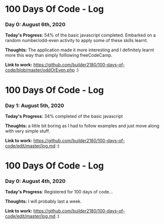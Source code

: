 # 100 Days Of Code - Log

### Day 0: August 6th, 2020

**Today's Progress**: 54% of the basic javascript completed. Embarked on a random number/odd-even activity to apply some of these skills learnt. 

**Thoughts:** The application made it more interesting and I definitely learnt more this way than simply folllowing freeCodeCamp.

**Link to work:** https://github.com/builder2180/100-days-of-code/blob/master/oddOrEven.php :)

# 100 Days Of Code - Log

### Day 1: August 5th, 2020

**Today's Progress**: 34% completed of the basic javascript

**Thoughts:** a little bit boring as I had to follow examples and just move along with very simple stuff. 

**Link to work:** https://github.com/builder2180/100-days-of-code/edit/master/log.md :)

# 100 Days Of Code - Log

### Day 0: August 4th, 2020

**Today's Progress**: Registered for 100 days of code...

**Thoughts:** I will probably last a week.

**Link to work:** https://github.com/builder2180/100-days-of-code/edit/master/log.md :)

